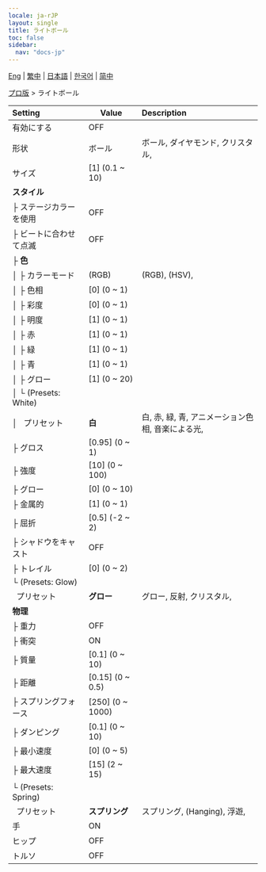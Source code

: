 ```yaml
---
locale: ja-rJP
layout: single
title: ライトボール
toc: false
sidebar:
  nav: "docs-jp"
---
```

[Eng](/dancexr/menu/2025.4/actor/light_ball) | [繁中](/tw/dancexr/menu/2025.4/actor/light_ball) | [日本語](/jp/dancexr/menu/2025.4/actor/light_ball) | [한국어](/kr/dancexr/menu/2025.4/actor/light_ball) | [简中](/zh/dancexr/menu/2025.4/actor/light_ball)

[プロ版](../menu#プロ版) > ライトボール



| Setting | Value | Description |
| :--- | --- | :--- |
| 有効にする | OFF | 
| 形状 | ボール | ボール, ダイヤモンド, クリスタル, 
| サイズ | [1] (0.1 ~ 10) | 
| **スタイル** | | 
| ├&nbsp;ステージカラーを使用 | OFF | 
| ├&nbsp;ビートに合わせて点滅 | OFF | 
| ├&nbsp;**色** | | 
| │&nbsp;├&nbsp;カラーモード | (RGB) | (RGB), (HSV), 
| │&nbsp;├&nbsp;色相 | [0] (0 ~ 1) | 
| │&nbsp;├&nbsp;彩度 | [0] (0 ~ 1) | 
| │&nbsp;├&nbsp;明度 | [1] (0 ~ 1) | 
| │&nbsp;├&nbsp;赤 | [1] (0 ~ 1) | 
| │&nbsp;├&nbsp;緑 | [1] (0 ~ 1) | 
| │&nbsp;├&nbsp;青 | [1] (0 ~ 1) | 
| │&nbsp;├&nbsp;グロー | [1] (0 ~ 20) | 
| │&nbsp;└&nbsp;(Presets: White) || 
| │&nbsp;&nbsp;&nbsp;プリセット | **白** | 白, 赤, 緑, 青, アニメーション色相, 音楽による光,  |
| ├&nbsp;グロス | [0.95] (0 ~ 1) | 
| ├&nbsp;強度 | [10] (0 ~ 100) | 
| ├&nbsp;グロー | [0] (0 ~ 10) | 
| ├&nbsp;金属的 | [1] (0 ~ 1) | 
| ├&nbsp;屈折 | [0.5] (-2 ~ 2) | 
| ├&nbsp;シャドウをキャスト | OFF | 
| ├&nbsp;トレイル | [0] (0 ~ 2) | 
| └&nbsp;(Presets: Glow) || 
| &nbsp;&nbsp;プリセット | **グロー** | グロー, 反射, クリスタル,  |
| **物理** | | 
| ├&nbsp;重力 | OFF | 
| ├&nbsp;衝突 | ON | 
| ├&nbsp;質量 | [0.1] (0 ~ 10) | 
| ├&nbsp;距離 | [0.15] (0 ~ 0.5) | 
| ├&nbsp;スプリングフォース | [250] (0 ~ 1000) | 
| ├&nbsp;ダンピング | [0.1] (0 ~ 10) | 
| ├&nbsp;最小速度 | [0] (0 ~ 5) | 
| ├&nbsp;最大速度 | [15] (2 ~ 15) | 
| └&nbsp;(Presets: Spring) || 
| &nbsp;&nbsp;プリセット | **スプリング** | スプリング, (Hanging), 浮遊,  |
| 手 | ON | 
| ヒップ | OFF | 
| トルソ | OFF | 
